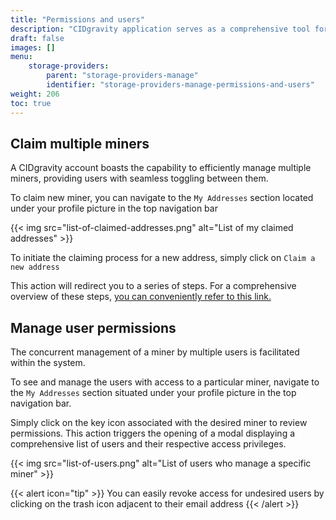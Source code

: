 ```yaml
---
title: "Permissions and users"
description: "CIDgravity application serves as a comprehensive tool for managing and monitoring of : clients, pricing, acceptance criterias, avalability and activity."
draft: false
images: []
menu:
    storage-providers:
        parent: "storage-providers-manage"
        identifier: "storage-providers-manage-permissions-and-users"
weight: 206
toc: true
---
```


## Claim multiple miners

A CIDgravity account boasts the capability to efficiently manage multiple miners, providing users with seamless toggling between them.

To claim new miner, you can navigate to the `My Addresses` section located under your profile picture in the top navigation bar

{{< img src="list-of-claimed-addresses.png" alt="List of my claimed addresses" >}}

To initiate the claiming process for a new address, simply click on `Claim a new address`

This action will redirect you to a series of steps. For a comprehensive overview of these steps, [you can conveniently refer to this link.](../../get-started/claim-a-miner)

## Manage user permissions

The concurrent management of a miner by multiple users is facilitated within the system. 

To see and manage the users with access to a particular miner, navigate to the `My Addresses` section situated under your profile picture in the top navigation bar.

Simply click on the key icon associated with the desired miner to review permissions. 
This action triggers the opening of a modal displaying a comprehensive list of users and their respective access privileges.

{{< img src="list-of-users.png" alt="List of users who manage a specific miner" >}}

{{< alert icon="tip" >}}
You can easily revoke access for undesired users by clicking on the trash icon adjacent to their email address
{{< /alert >}}
